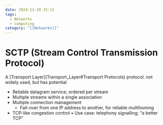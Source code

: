 ```yaml
---
date: 2024-11-28 15:11
tags:
  - Networks
  - computing
category: "[[Networks]]"
---
```

# SCTP (Stream Control Transmission Protocol)
A [Transport Layer](Transport_Layer#Transport Protocols) protocol.
not widely used, but has potential

- Reliable datagram service; ordered per stream
- Multiple streams within a single association
- Multiple connection management
	- Fail-over from one IP address to another, for reliable multihoming
- TCP-like congestion control • Use case: telephony signalling; “a better TCP”